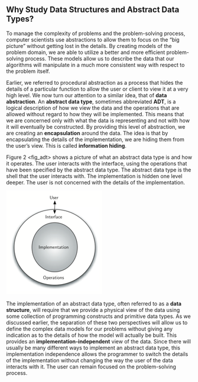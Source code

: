 Why Study Data Structures and Abstract Data Types?
---

To manage the complexity of problems and the problem-solving process,
computer scientists use abstractions to allow them to focus on the “big
picture” without getting lost in the details. By creating models of the
problem domain, we are able to utilize a better and more efficient
problem-solving process. These models allow us to describe the data that
our algorithms will manipulate in a much more consistent way with
respect to the problem itself.

Earlier, we referred to procedural abstraction as a process that hides
the details of a particular function to allow the user or client to view
it at a very high level. We now turn our attention to a similar idea,
that of **data abstraction**. An **abstract data type**, sometimes
abbreviated **ADT**, is a logical description of how we view the data
and the operations that are allowed without regard to how they will be
implemented. This means that we are concerned only with what the data is
representing and not with how it will eventually be constructed. By
providing this level of abstraction, we are creating an
**encapsulation** around the data. The idea is that by encapsulating the
details of the implementation, we are hiding them from the user’s view.
This is called **information hiding**.

Figure 2 &lt;fig\_adt&gt; shows a picture of what an abstract data type
is and how it operates. The user interacts with the interface, using the
operations that have been specified by the abstract data type. The
abstract data type is the shell that the user interacts with. The
implementation is hidden one level deeper. The user is not concerned
with the details of the implementation.

![Figure 2: Abstract Data Type](figures/adt.png)

The implementation of an abstract data type, often referred to as a
**data structure**, will require that we provide a physical view of the
data using some collection of programming constructs and primitive data
types. As we discussed earlier, the separation of these two perspectives
will allow us to define the complex data models for our problems without
giving any indication as to the details of how the model will actually
be built. This provides an **implementation-independent** view of the
data. Since there will usually be many different ways to implement an
abstract data type, this implementation independence allows the
programmer to switch the details of the implementation without changing
the way the user of the data interacts with it. The user can remain
focused on the problem-solving process.
